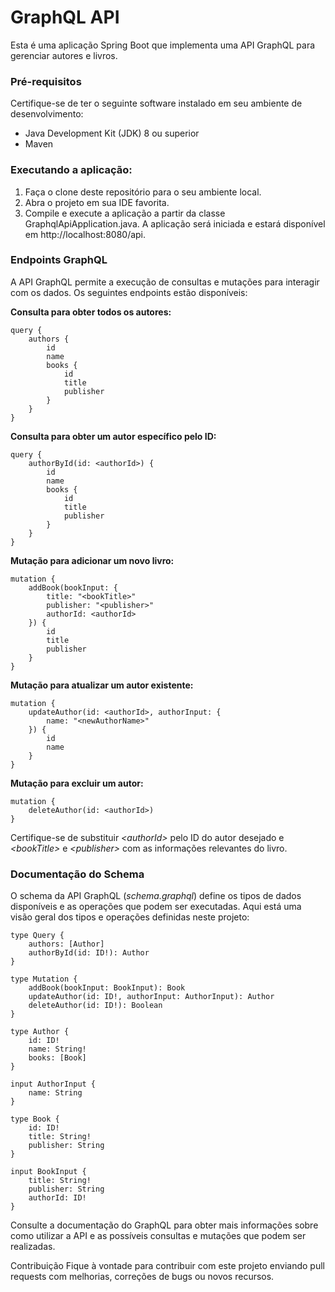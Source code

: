 # GraphQL API
Esta é uma aplicação Spring Boot que implementa uma API GraphQL para gerenciar autores e livros.

### Pré-requisitos
Certifique-se de ter o seguinte software instalado em seu ambiente de desenvolvimento:
- Java Development Kit (JDK) 8 ou superior
- Maven

### Executando a aplicação:
1. Faça o clone deste repositório para o seu ambiente local.
2. Abra o projeto em sua IDE favorita.
3. Compile e execute a aplicação a partir da classe GraphqlApiApplication.java.
A aplicação será iniciada e estará disponível em http://localhost:8080/api.

### Endpoints GraphQL
A API GraphQL permite a execução de consultas e mutações para interagir com os dados. Os seguintes endpoints estão disponíveis:

**Consulta para obter todos os autores:**
```
query {
    authors {
        id
        name
        books {
            id
            title
            publisher
        }
    }
}
```
**Consulta para obter um autor específico pelo ID:**
```
query {
    authorById(id: <authorId>) {
        id
        name
        books {
            id
            title
            publisher
        }
    }
}
```
**Mutação para adicionar um novo livro:**
```
mutation {
    addBook(bookInput: {
        title: "<bookTitle>"
        publisher: "<publisher>"
        authorId: <authorId>
    }) {
        id
        title
        publisher
    }
}
```
**Mutação para atualizar um autor existente:**
```
mutation {
    updateAuthor(id: <authorId>, authorInput: {
        name: "<newAuthorName>"
    }) {
        id
        name
    }
}
```
**Mutação para excluir um autor:**
```
mutation {
    deleteAuthor(id: <authorId>)
}
```
Certifique-se de substituir *\<authorId>* pelo ID do autor desejado e *\<bookTitle>* e *\<publisher>* com as informações relevantes do livro.

### Documentação do Schema
O schema da API GraphQL (*schema.graphql*) define os tipos de dados disponíveis e as operações que podem ser executadas. Aqui está uma visão geral dos tipos e operações definidas neste projeto:

```
type Query {
    authors: [Author]
    authorById(id: ID!): Author
}

type Mutation {
    addBook(bookInput: BookInput): Book
    updateAuthor(id: ID!, authorInput: AuthorInput): Author
    deleteAuthor(id: ID!): Boolean
}

type Author {
    id: ID!
    name: String!
    books: [Book]
}

input AuthorInput {
    name: String
}

type Book {
    id: ID!
    title: String!
    publisher: String
}

input BookInput {
    title: String!
    publisher: String
    authorId: ID!
}
```
Consulte a documentação do GraphQL para obter mais informações sobre como utilizar a API e as possíveis consultas e mutações que podem ser realizadas.

Contribuição
Fique à vontade para contribuir com este projeto enviando pull requests com melhorias, correções de bugs ou novos recursos.